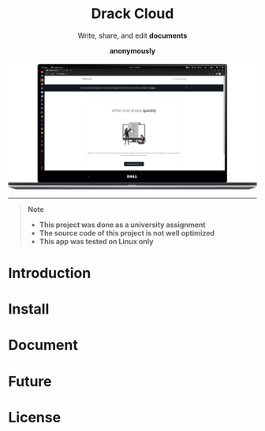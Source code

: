 <div align="center">
    <h1>Drack Cloud</h1>
    <p>Write, share, and edit <b>documents</p> anonymously</p>
</div>

![sdsd](.readme/device-screen-dell.png)

<hr>

> **Note**
>
> - This project was done as a university assignment 
> - The source code of this project is not well optimized 
> - This app was tested on Linux only

# Introduction

# Install

# Document

# Future

# License
